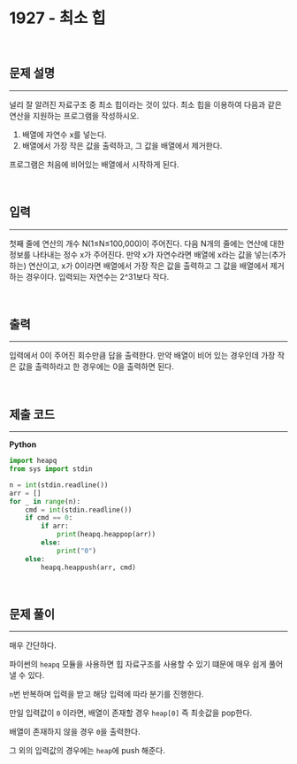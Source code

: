 # 1927 - 최소 힙


<br>

## 문제 설명
---
널리 잘 알려진 자료구조 중 최소 힙이라는 것이 있다. 최소 힙을 이용하여 다음과 같은 연산을 지원하는 프로그램을 작성하시오.

1. 배열에 자연수 x를 넣는다.
2. 배열에서 가장 작은 값을 출력하고, 그 값을 배열에서 제거한다.

프로그램은 처음에 비어있는 배열에서 시작하게 된다.

<br>

## 입력
---
첫째 줄에 연산의 개수 N(1≤N≤100,000)이 주어진다. 다음 N개의 줄에는 연산에 대한 정보를 나타내는 정수 x가 주어진다. 만약 x가 자연수라면 배열에 x라는 값을 넣는(추가하는) 연산이고, x가 0이라면 배열에서 가장 작은 값을 출력하고 그 값을 배열에서 제거하는 경우이다. 입력되는 자연수는 2^31보다 작다.

<br>

## 출력
---
입력에서 0이 주어진 회수만큼 답을 출력한다. 만약 배열이 비어 있는 경우인데 가장 작은 값을 출력하라고 한 경우에는 0을 출력하면 된다.

<br>

## 제출 코드
---

**Python**

```python
import heapq
from sys import stdin

n = int(stdin.readline())
arr = []
for _ in range(n):
    cmd = int(stdin.readline())
    if cmd == 0:
        if arr:
            print(heapq.heappop(arr))
        else:
            print("0")
    else:
        heapq.heappush(arr, cmd)
```

<br>

## 문제 풀이
---
매우 간단하다.

파이썬의 `heapq` 모듈을 사용하면 힙 자료구조를 사용할 수 있기 떄문에 매우 쉽게 풀어낼 수 있다.

`n`번 반복하며 입력을 받고 해당 입력에 따라 분기를 진행한다.

만일 입력값이 `0` 이라면, 배열이 존재할 경우 `heap[0]` 즉 최솟값을 pop한다.

배열이 존재하지 않을 경우 `0`을 출력한다.

그 외의 입력값의 경우에는 `heap`에 push 해준다.

